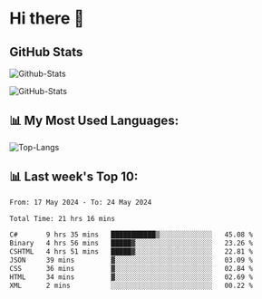 # Hi there 👋

## GitHub Stats
![Github-Stats](https://github-readme-stats-sigma-five.vercel.app/api?username=ltorson&show_icons=true&theme=radical&count_private=true)

![GitHub-Stats](https://github-readme-stats.vercel.app/api/wakatime?username=LeeTorson&theme=synthwave&size_weight=0.5&count_weight=0.5&title_color=36F9F6&langs_count=10&count_private=true)

## 📊 My Most Used Languages:
![Top-Langs](https://github-readme-stats-sigma-five.vercel.app/api/top-langs/?username=LTorson&layout=compact&langs_count=10)


## 📊 Last week's Top 10:
<!--START_SECTION:waka-->

```txt
From: 17 May 2024 - To: 24 May 2024

Total Time: 21 hrs 16 mins

C#       9 hrs 35 mins   ███████████▒░░░░░░░░░░░░░   45.08 %
Binary   4 hrs 56 mins   █████▓░░░░░░░░░░░░░░░░░░░   23.26 %
CSHTML   4 hrs 51 mins   █████▓░░░░░░░░░░░░░░░░░░░   22.81 %
JSON     39 mins         ▓░░░░░░░░░░░░░░░░░░░░░░░░   03.09 %
CSS      36 mins         ▓░░░░░░░░░░░░░░░░░░░░░░░░   02.84 %
HTML     34 mins         ▓░░░░░░░░░░░░░░░░░░░░░░░░   02.69 %
XML      2 mins          ░░░░░░░░░░░░░░░░░░░░░░░░░   00.22 %
```

<!--END_SECTION:waka-->
